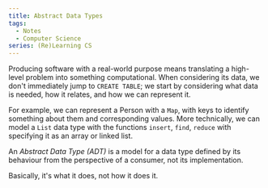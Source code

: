 ```yaml
---
title: Abstract Data Types
tags:
  - Notes
  - Computer Science
series: (Re)Learning CS
---
```


Producing software with a real-world purpose means translating a high-level
problem into something computational. When considering its data, we don't
immediately jump to `CREATE TABLE`; we start by considering what data is needed,
how it relates, and how we can represent it.

For example, we can represent a Person with a `Map`, with keys to identify
something about them and corresponding values. More technically, we can model a
`List` data type with the functions `insert`, `find`, `reduce` with specifying
it as an array or linked list.

An _Abstract Data Type (ADT)_ is a model for a data type defined by its
behaviour from the perspective of a consumer, not its implementation.

Basically, it's what it does, not how it does it.
